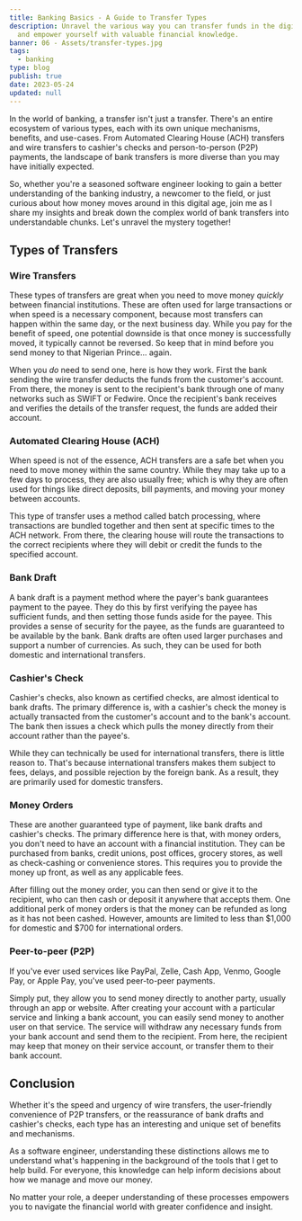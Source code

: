 ```yaml
---
title: Banking Basics - A Guide to Transfer Types
description: Unravel the various way you can transfer funds in the digital age
  and empower yourself with valuable financial knowledge.
banner: 06 - Assets/transfer-types.jpg
tags:
  - banking
type: blog
publish: true
date: 2023-05-24
updated: null
---
```



In the world of banking, a transfer isn't just a transfer. There's an entire ecosystem of various types, each with its own unique mechanisms, benefits, and use-cases. From Automated Clearing House (ACH) transfers and wire transfers to cashier's checks and person-to-person (P2P) payments, the landscape of bank transfers is more diverse than you may have initially expected.

So, whether you're a seasoned software engineer looking to gain a better understanding of the banking industry, a newcomer to the field, or just curious about how money moves around in this digital age, join me as I share my insights and break down the complex world of bank transfers into understandable chunks. Let's unravel the mystery together!

## Types of Transfers
### Wire Transfers
These types of transfers are great when you need to move money _quickly_ between financial institutions. These are often used for large transactions or when speed is a necessary component, because most transfers can happen within the same day, or the next business day. While you pay for the benefit of speed, one potential downside is that once money is successfully moved, it typically cannot be reversed. So keep that in mind before you send money to that Nigerian Prince... again.

When you _do_ need to send one, here is how they work. First the bank sending the wire transfer deducts the funds from the customer's account. From there, the money is sent to the recipient's bank through one of many networks such as SWIFT or Fedwire. Once the recipient's bank receives and verifies the details of the transfer request, the funds are added their account.

### Automated Clearing House (ACH)
When speed is not of the essence, ACH transfers are a safe bet when you need to move money within the same country. While they may take up to a few days to process, they are also usually free; which is why they are often used for things like direct deposits, bill payments, and moving your money between accounts. 

This type of transfer uses a method called batch processing, where transactions are bundled together and then sent at specific times to the ACH network. From there, the clearing house will route the transactions to the correct recipients where they will debit or credit the funds to the specified account.

### Bank Draft
A bank draft is a payment method where the payer's bank guarantees payment to the payee. They do this by first verifying the payee has sufficient funds, and then setting those funds aside for the payee. This provides a sense of security for the payee, as the funds are guaranteed to be available by the bank. Bank drafts are often used larger purchases and support a number of currencies. As such, they can be used for both domestic and international transfers. 

### Cashier's Check
Cashier's checks, also known as certified checks, are almost identical to bank drafts. The primary difference is, with a cashier's check the money is actually transacted from the customer's account and to the bank's account. The bank then issues a check which pulls the money directly from their account rather than the payee's. 

While they can technically be used for international transfers, there is little reason to. That's because international transfers makes them subject to fees, delays, and possible rejection by the foreign bank. As a result, they are primarily used for domestic transfers.

### Money Orders

These are another guaranteed type of payment, like bank drafts and cashier's checks. The primary difference here is that, with money orders, you don't need to have an account with a financial institution. They can be purchased from banks, credit unions, post offices, grocery stores, as well as check-cashing or convenience stores. This requires you to provide the money up front, as well as any applicable fees.

After filling out the money order, you can then send or give it to the recipient, who can then cash or deposit it anywhere that accepts them. One additional perk of money orders is that the money can be refunded as long as it has not been cashed. However, amounts are limited to less than $1,000 for domestic and $700 for international orders.

### Peer-to-peer (P2P)

If you've ever used services like PayPal, Zelle, Cash App, Venmo, Google Pay, or Apple Pay, you've used peer-to-peer payments.

Simply put, they allow you to send money directly to another party, usually through an app or website. After creating your account with a particular service and linking a bank account, you can easily send money to another user on that service. The service will withdraw any necessary funds from your bank account and send them to the recipient. From here, the recipient may keep that money on their service account, or transfer them to their bank account. 

## Conclusion
Whether it's the speed and urgency of wire transfers, the user-friendly convenience of P2P transfers, or the reassurance of bank drafts and cashier's checks, each type has an interesting and unique set of benefits and mechanisms. 

As a software engineer, understanding these distinctions allows me to understand what's happening in the background of the tools that I get to help build. For everyone, this knowledge can help inform decisions about how we manage and move our money. 

No matter your role, a deeper understanding of these processes empowers you to navigate the financial world with greater confidence and insight.